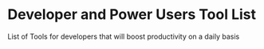 # Developer and Power Users Tool List
List of Tools for developers that will boost productivity on a daily basis
